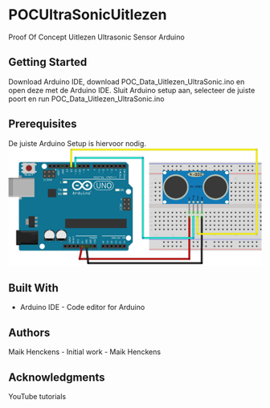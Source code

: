 # POCUltraSonicUitlezen
Proof Of Concept Uitlezen Ultrasonic Sensor Arduino

## Getting Started
Download Arduino IDE, download POC_Data_Uitlezen_UltraSonic.ino en open deze met de Arduino IDE. 
Sluit Arduino setup aan, selecteer de juiste poort en run POC_Data_Uitlezen_UltraSonic.ino

## Prerequisites
De juiste Arduino Setup is hiervoor nodig.
![Arduino Installatie](breadboard2.jpg)

## Built With
* Arduino IDE - Code editor for Arduino

## Authors
Maik Henckens - Initial work - Maik Henckens

## Acknowledgments
YouTube tutorials

